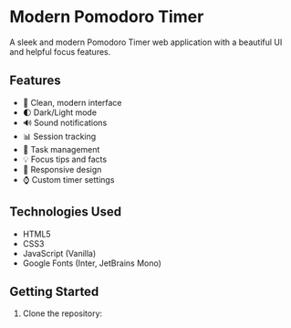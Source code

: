 # Modern Pomodoro Timer

A sleek and modern Pomodoro Timer web application with a beautiful UI and helpful focus features.

## Features

- 🎯 Clean, modern interface
- 🌓 Dark/Light mode
- 🔊 Sound notifications
- 📊 Session tracking
- 📝 Task management
- 💡 Focus tips and facts
- 📱 Responsive design
- ⌚ Custom timer settings

## Technologies Used

- HTML5
- CSS3
- JavaScript (Vanilla)
- Google Fonts (Inter, JetBrains Mono)

## Getting Started
1. Clone the repository: